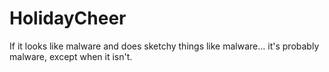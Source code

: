 # HolidayCheer
If it looks like malware and does sketchy things like malware... it's probably malware, except when it isn't. 

